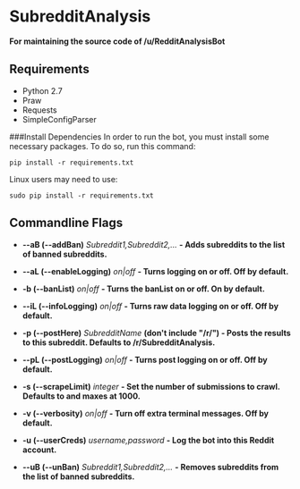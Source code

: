SubredditAnalysis
=================

**For maintaining the source code of /u/RedditAnalysisBot**

Requirements
------------
* Python 2.7
* Praw
* Requests
* SimpleConfigParser

###Install Dependencies
In order to run the bot, you must install some necessary packages. To do so, run this command:

    pip install -r requirements.txt
    
Linux users may need to use:
    
    sudo pip install -r requirements.txt
    
Commandline Flags
-----------------

* **--aB (--addBan)** *Subreddit1,Subreddit2,...* **- Adds subreddits to the list of banned subreddits.**

* **--aL (--enableLogging)** *on|off* **- Turns logging on or off. Off by default.**

* **-b (--banList)** *on|off* **- Turns the banList on or off. On by default.**

* **--iL (--infoLogging)** *on|off* **- Turns raw data logging on or off. Off by default.**

* **-p (--postHere)** *SubredditName* **(don't include "/r/") - Posts the results to this subreddit. Defaults to /r/SubredditAnalysis.** 

* **--pL (--postLogging)** *on|off* **- Turns post logging on or off. Off by default.**

* **-s (--scrapeLimit)** *integer* **- Set the number of submissions to crawl. Defaults to and maxes at 1000.**

* **-v (--verbosity)** *on|off* **- Turn off extra terminal messages. Off by default.**

* **-u (--userCreds)** *username,password* **- Log the bot into this Reddit account.**

* **--uB (--unBan)** *Subreddit1,Subreddit2,...* **- Removes subreddits from the list of banned subreddits.**

